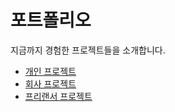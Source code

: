 # 포트폴리오

지금까지 경험한 프로젝트들을 소개합니다.

- [개인 프로젝트](/portfolio/personal/)
- [회사 프로젝트](/portfolio/company/)
- [프리랜서 프로젝트](/portfolio/freelancer/)
